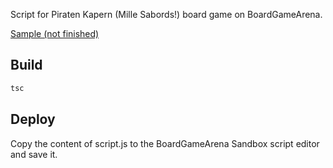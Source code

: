 Script for Piraten Kapern (Mille Sabords!) board game on BoardGameArena.

[Sample (not finished)](./sample.webm)

## Build

``` cmd
tsc
```

## Deploy

Copy the content of script.js to the BoardGameArena Sandbox script editor and save it.